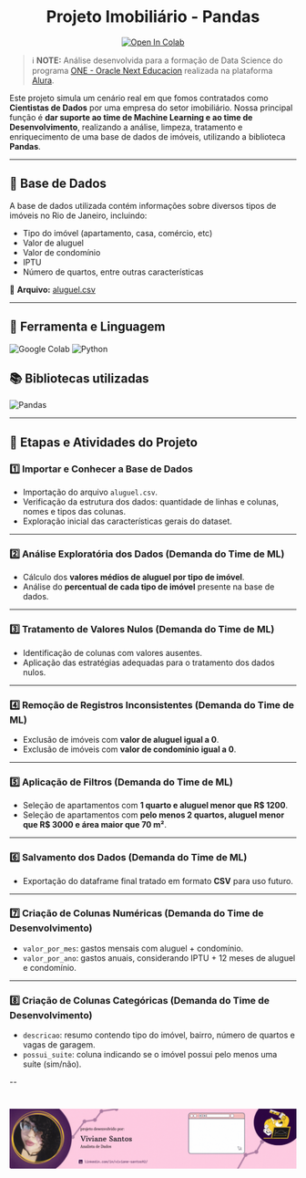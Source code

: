 # <div align="center"> Projeto Imobiliário - Pandas
</div>

<div align="center"><a target="_blank" href="https://colab.research.google.com/github/vivianebatista92/projeto_imobiliaria/blob/main/projeto_imobiliaria.ipynb">
  <img src="https://colab.research.google.com/assets/colab-badge.svg" alt="Open In Colab"/>
</a></div>  

> ℹ️ **NOTE:** Análise desenvolvida para a formação de Data Science do programa [ONE - Oracle Next Educacion](https://www.oracle.com/br/education/oracle-next-education/) realizada na plataforma [Alura](https://www.alura.com.br/).


Este projeto simula um cenário real em que fomos contratados como **Cientistas de Dados** por uma empresa do setor imobiliário. Nossa principal função é **dar suporte ao time de Machine Learning e ao time de Desenvolvimento**, realizando a análise, limpeza, tratamento e enriquecimento de uma base de dados de imóveis, utilizando a biblioteca **Pandas**.

---

## 📂 **Base de Dados**

A base de dados utilizada contém informações sobre diversos tipos de imóveis no Rio de Janeiro, incluindo:

- Tipo do imóvel (apartamento, casa, comércio, etc)
- Valor de aluguel
- Valor de condomínio
- IPTU
- Número de quartos, entre outras características

📌 **Arquivo:** [aluguel.csv](https://raw.githubusercontent.com/alura-cursos/pandas-conhecendo-a-biblioteca/main/base-de-dados/aluguel.csv)

---

## 🔧 Ferramenta e Linguagem

![Google Colab](https://img.shields.io/badge/Google%20Colab-%23F9A825.svg?style=for-the-badge&logo=googlecolab&logoColor=white) ![Python](https://img.shields.io/badge/python-3670A0?style=for-the-badge&logo=python&logoColor=ffdd54)


## 📚 Bibliotecas utilizadas

![Pandas](https://img.shields.io/badge/pandas-%23150458.svg?style=for-the-badge&logo=pandas&logoColor=white)

---

## 🚀 **Etapas e Atividades do Projeto**

### 1️⃣ Importar e Conhecer a Base de Dados
- Importação do arquivo `aluguel.csv`.
- Verificação da estrutura dos dados: quantidade de linhas e colunas, nomes e tipos das colunas.
- Exploração inicial das características gerais do dataset.

---

### 2️⃣ Análise Exploratória dos Dados (Demanda do Time de ML)
- Cálculo dos **valores médios de aluguel por tipo de imóvel**.
- Análise do **percentual de cada tipo de imóvel** presente na base de dados.

---

### 3️⃣ Tratamento de Valores Nulos (Demanda do Time de ML)
- Identificação de colunas com valores ausentes.
- Aplicação das estratégias adequadas para o tratamento dos dados nulos.

---

### 4️⃣ Remoção de Registros Inconsistentes (Demanda do Time de ML)
- Exclusão de imóveis com **valor de aluguel igual a 0**.
- Exclusão de imóveis com **valor de condomínio igual a 0**.

---

### 5️⃣ Aplicação de Filtros (Demanda do Time de ML)
- Seleção de apartamentos com **1 quarto e aluguel menor que R$ 1200**.
- Seleção de apartamentos com **pelo menos 2 quartos, aluguel menor que R$ 3000 e área maior que 70 m²**.

---

### 6️⃣ Salvamento dos Dados (Demanda do Time de ML)
- Exportação do dataframe final tratado em formato **CSV** para uso futuro.

---

### 7️⃣ Criação de Colunas Numéricas (Demanda do Time de Desenvolvimento)
- `valor_por_mes`: gastos mensais com aluguel + condomínio.
- `valor_por_ano`: gastos anuais, considerando IPTU + 12 meses de aluguel e condomínio.

---

### 8️⃣ Criação de Colunas Categóricas (Demanda do Time de Desenvolvimento)
- `descricao`: resumo contendo tipo do imóvel, bairro, número de quartos e vagas de garagem.
- `possui_suite`: coluna indicando se o imóvel possui pelo menos uma suíte (sim/não).


--
#

<p align="center">
<img 
    src="src/projetos_banner.gif"
    >

